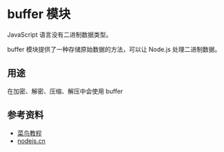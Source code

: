 # buffer 模块
JavaScript 语言没有二进制数据类型。

buffer 模块提供了一种存储原始数据的方法，可以让 Node.js 处理二进制数据。

## 用途

在加密、解密、压缩、解压中会使用 buffer

## 参考资料
- [菜鸟教程](https://www.runoob.com/nodejs/nodejs-buffer.html)
- [nodejs.cn](https://nodejs.cn/api/buffer.html)